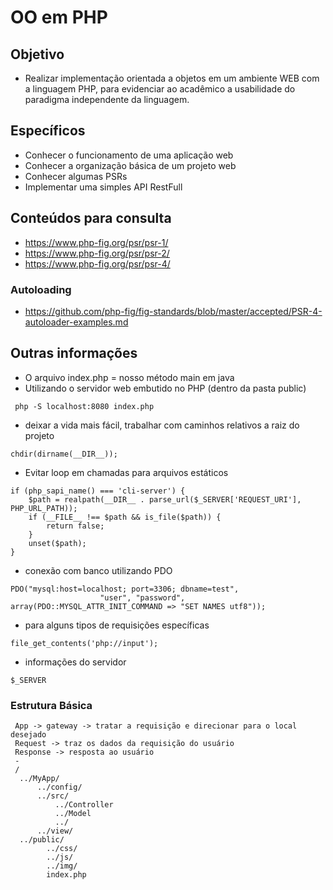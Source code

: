 # OO em PHP

## Objetivo
- Realizar implementação orientada a objetos em um ambiente WEB com a linguagem PHP, para evidenciar ao acadêmico a usabilidade do paradigma independente da linguagem.
## Específicos
- Conhecer o funcionamento de uma aplicação web
- Conhecer a organização básica de um projeto web
- Conhecer algumas PSRs
- Implementar uma simples API RestFull

## Conteúdos para consulta
- https://www.php-fig.org/psr/psr-1/
- https://www.php-fig.org/psr/psr-2/
- https://www.php-fig.org/psr/psr-4/
### Autoloading
- https://github.com/php-fig/fig-standards/blob/master/accepted/PSR-4-autoloader-examples.md
## Outras informações
- O arquivo index.php  = nosso método main em java
- Utilizando o servidor web embutido no PHP (dentro da pasta public)
``` 
 php -S localhost:8080 index.php
```
- deixar a vida mais fácil, trabalhar com caminhos relativos a raiz do projeto
```
chdir(dirname(__DIR__));
```

- Evitar loop em chamadas para arquivos estáticos
```
if (php_sapi_name() === 'cli-server') {
    $path = realpath(__DIR__ . parse_url($_SERVER['REQUEST_URI'], PHP_URL_PATH));
    if (__FILE__ !== $path && is_file($path)) {
        return false;
    }
    unset($path);
}
```
- conexão com banco utilizando PDO
```
PDO("mysql:host=localhost; port=3306; dbname=test",
                    "user", "password", array(PDO::MYSQL_ATTR_INIT_COMMAND => "SET NAMES utf8"));
```
- para alguns tipos de requisições específicas
```
file_get_contents('php://input');
```
- informações do servidor
```
$_SERVER
```
### Estrutura Básica
```
 App -> gateway -> tratar a requisição e direcionar para o local desejado
 Request -> traz os dados da requisição do usuário
 Response -> resposta ao usuário
 -
 /
  ../MyApp/
      ../config/
      ../src/
          ../Controller
          ../Model
          ../
      ../view/
  ../public/
        ../css/
        ../js/
        ../img/
        index.php
```
